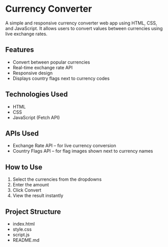 # Currency Converter

A simple and responsive currency converter web app using HTML, CSS, and JavaScript. It allows users to convert values between currencies using live exchange rates.

## Features
- Convert between popular currencies
- Real-time exchange rate API
- Responsive design
- Displays country flags next to currency codes

## Technologies Used
- HTML
- CSS
- JavaScript (Fetch API)

## APIs Used
- Exchange Rate API – for live currency conversion
- Country Flags API – for flag images shown next to currency names

## How to Use
1. Select the currencies from the dropdowns
2. Enter the amount
3. Click Convert
4. View the result instantly

## Project Structure
- index.html
- style.css
- script.js
- README.md